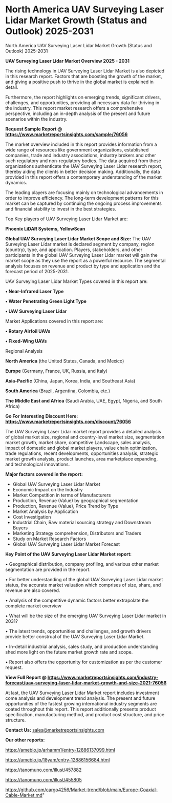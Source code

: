 # North America UAV Surveying Laser Lidar Market Growth (Status and Outlook) 2025-2031
 North America UAV Surveying Laser Lidar Market Growth (Status and Outlook) 2025-2031

<Strong> UAV Surveying Laser Lidar Market Overview 2025 - 2031</strong>

The rising technology in UAV Surveying Laser Lidar Market is also depicted in this research report. Factors that are boosting the growth of the market, and giving a positive push to thrive in the global market is explained in detail.

Furthermore, the report highlights on emerging trends, significant drivers, challenges, and opportunities, providing all necessary data for thriving in the industry. This report market research offers a comprehensive perspective, including an in-depth analysis of the present and future scenarios within the industry.

<strong>Request Sample Report @ <a href=https://www.marketreportsinsights.com/sample/76056>https://www.marketreportsinsights.com/sample/76056</a></strong>

The market overview included in this report provides information from a wide range of resources like government organizations, established companies, trade and industry associations, industry brokers and other such regulatory and non-regulatory bodies. The data acquired from these organizations authenticate the UAV Surveying Laser Lidar research report, thereby aiding the clients in better decision making. Additionally, the data provided in this report offers a contemporary understanding of the market dynamics.

The leading players are focusing mainly on technological advancements in order to improve efficiency. The long-term development patterns for this market can be captured by continuing the ongoing process improvements and financial stability to invest in the best strategies.

Top Key players of UAV Surveying Laser Lidar Market are:

<strong>Phoenix LiDAR Systems, YellowScan</strong>

<strong><b>Global UAV Surveying Laser Lidar Market Scope and Size:</b></strong>
The UAV Surveying Laser Lidar market is declared segment by company, region (country), type, and application. Players, stakeholders, and other participants in the global UAV Surveying Laser Lidar market will gain the market scope as they use the report as a powerful resource. The segmental analysis focuses on revenue and product by type and application and the forecast period of 2025-2031.

UAV Surveying Laser Lidar Market Types covered in this report are:

<strong>• Near-Infrared Laser Type

• Water Penetrating Green Light Type

• UAV Surveying Laser Lidar</strong>

Market Applications covered in this report are:

<strong>• Rotary Airfoil UAVs

• Fixed-Wing UAVs</strong> 

Regional Analysis

<strong>North America</strong> (the United States, Canada, and Mexico)

<strong>Europe</strong> (Germany, France, UK, Russia, and Italy)

<strong>Asia-Pacific</strong> (China, Japan, Korea, India, and Southeast Asia)

<strong>South America</strong> (Brazil, Argentina, Colombia, etc.)

<strong>The Middle East and Africa</strong> (Saudi Arabia, UAE, Egypt, Nigeria, and South Africa)

<strong>Go For Interesting Discount Here: <a href=https://www.marketreportsinsights.com/discount/76056>https://www.marketreportsinsights.com/discount/76056</a></strong>

The UAV Surveying Laser Lidar market report provides a detailed analysis of global market size, regional and country-level market size, segmentation market growth, market share, competitive Landscape, sales analysis, impact of domestic and global market players, value chain optimization, trade regulations, recent developments, opportunities analysis, strategic market growth analysis, product launches, area marketplace expanding, and technological innovations.

<strong><b>Major factors covered in the report:</b></strong>
<ul>
  <li>Global UAV Surveying Laser Lidar Market </li>
  <li>Economic Impact on the Industry</li>
  <li>Market Competition in terms of Manufacturers</li>
  <li>Production, Revenue (Value) by geographical segmentation</li>
  <li>Production, Revenue (Value), Price Trend by Type</li>
  <li>Market Analysis by Application</li>
  <li>Cost Investigation</li>
  <li>Industrial Chain, Raw material sourcing strategy and Downstream Buyers</li>
  <li>Marketing Strategy comprehension, Distributors and Traders</li>
  <li>Study on Market Research Factors</li>
  <li>Global UAV Surveying Laser Lidar Market Forecast</li>
</ul>

<strong><b>Key Point of the UAV Surveying Laser Lidar Market report:</b></strong>

• Geographical distribution, company profiling, and various other market segmentation are provided in the report.

• For better understanding of the global UAV Surveying Laser Lidar market status, the accurate market valuation which comprises of size, share, and revenue are also covered.

• Analysis of the competitive dynamic factors better extrapolate the complete market overview

• What will be the size of the emerging UAV Surveying Laser Lidar market in 2031?

• The latest trends, opportunities and challenges, and growth drivers provide better construal of the UAV Surveying Laser Lidar Market.

• In-detail industrial analysis, sales study, and production understanding shed more light on the future market growth rate and scope.

• Report also offers the opportunity for customization as per the customer request.

<strong><b>View Full Report @ <a href=https://www.marketreportsinsights.com/industry-forecast/uav-surveying-laser-lidar-market-growth-and-size-2021-76056>https://www.marketreportsinsights.com/industry-forecast/uav-surveying-laser-lidar-market-growth-and-size-2021-76056</a></b></strong>


At last, the UAV Surveying Laser Lidar Market report includes investment come analysis and development trend analysis. The present and future opportunities of the fastest growing international industry segments are coated throughout this report. This report additionally presents product specification, manufacturing method, and product cost structure, and price structure.

<strong>Contact Us:</strong>
sales@marketreportsinsights.com

<strong>Our other reports:</strong>

<a href=https://ameblo.jp/arhamm1/entry-12886137099.html>https://ameblo.jp/arhamm1/entry-12886137099.html</a>

<a href=https://ameblo.jp/18yam/entry-12886156684.html>https://ameblo.jp/18yam/entry-12886156684.html</a>

<a href=https://tanomuno.com/illust/457882>https://tanomuno.com/illust/457882</a>

<a href=https://tanomuno.com/illust/455805>https://tanomuno.com/illust/455805</a>

<a href=https://github.com/cargo4256/Market-trend/blob/main/Europe-Coaxial-Cable-Market.md>https://github.com/cargo4256/Market-trend/blob/main/Europe-Coaxial-Cable-Market.md</a>"
